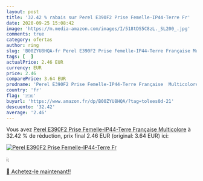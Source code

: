 ```yaml
---
layout: post
title: '32.42 % rabais sur Perel E390F2 Prise Femelle-IP44-Terre Fr'
date: 2020-09-25 15:08:42
image: 'https://m.media-amazon.com/images/I/518tDS5C8zL._SL200_.jpg'
comments: true
category: ofertas
author: ring
slug: 'B00ZYU8HQA-fr Perel E390F2 Prise Femelle-IP44-Terre Française Multicolore'
tags: [  ]
actualPrice: 2.46 EUR
currency: EUR
price: 2.46
comparePrice: 3.64 EUR
prodname: 'Perel E390F2 Prise Femelle-IP44-Terre Française  Multicolore'
country: 'fr'
flag: '🇫🇷'
buyurl: 'https://www.amazon.fr/dp/B00ZYU8HQA/?tag=tolees0d-21'
descuento: '32.42'
average: '2.46'
---
```


Vous avez [Perel E390F2 Prise Femelle-IP44-Terre Française  Multicolore](https://www.amazon.fr/dp/B00ZYU8HQA/?tag=tolees0d-21)  à  32.42 % de réduction, prix final  2.46 EUR (original: 3.64 EUR) ici:

[![Perel E390F2 Prise Femelle-IP44-Terre Fr](https://m.media-amazon.com/images/I/518tDS5C8zL._SL200_.jpg)](https://www.amazon.fr/dp/B00ZYU8HQA/?tag=tolees0d-21)

ℹ️:


[🛒 Achetez-le maintenant!!](https://www.amazon.fr/dp/B00ZYU8HQA/?tag=tolees0d-21)

